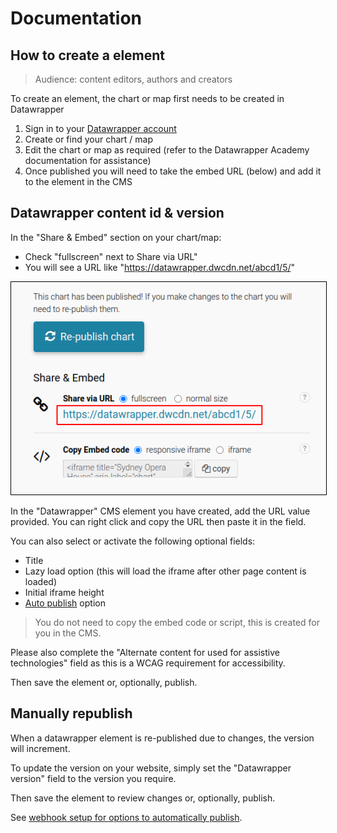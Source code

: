 # Documentation

## How to create a element

> Audience: content editors, authors and creators

To create an element, the chart or map first needs to be created in Datawrapper

1. Sign in to your [Datawrapper account](https://app.datawrapper.de)
2. Create or find your chart / map
3. Edit the chart or map as required (refer to the Datawrapper Academy documentation for assistance)
4. Once published you will need to take the embed URL (below) and add it to the element in the CMS

## Datawrapper content id & version

In the "Share & Embed" section on your chart/map:

* Check "fullscreen" next to Share via URL"
* You will see a URL like "https://datawrapper.dwcdn.net/abcd1/5/"

<img src="../img/url.png" alt="image showing URL to be copied per instructions" style="border:1px solid #000;">


In the "Datawrapper" CMS element you have created, add the  URL value provided. You can right click and copy the URL then paste it in the field.

You can also select or activate the following optional fields:
- Title
- Lazy load option (this will load the iframe after other page content is loaded)
- Initial iframe height
- [Auto publish](./002_webhooks.md) option

> You do not need to copy the embed code or script, this is created for you in the CMS.

Please also complete the "Alternate content for used for assistive technologies" field as this is a WCAG requirement for accessibility.

Then save the element or, optionally, publish.

## Manually republish

When a datawrapper element is re-published due to changes, the version will increment.

To update the version on your website, simply set the "Datawrapper version" field to the version you require.

Then save the element to review changes or, optionally, publish.

See [webhook setup for options to automatically publish](.002_webhooks.md).
